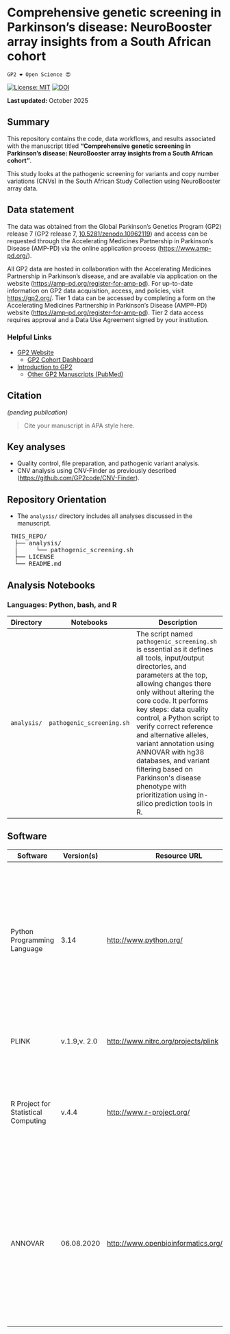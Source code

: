 # Comprehensive genetic screening in Parkinson’s disease: NeuroBooster array insights from a South African cohort

`GP2 ❤️ Open Science 😍`

[![License: MIT](https://img.shields.io/badge/License-MIT-yellow.svg)](https://opensource.org/licenses/MIT) [![DOI](https://zenodo.org/badge/DOI/nnnnn/zenodo.nnnnn.svg)](https://doi.org/nnnnn/zenodo.nnnnn)

**Last updated:** October 2025

## Summary

This repository contains the code, data workflows, and results associated with the manuscript titled **“Comprehensive genetic screening in Parkinson’s disease: NeuroBooster array insights from a South African cohort”**.

This study looks at the pathogenic screening for variants and copy number variations (CNVs) in the South African Study Collection using NeuroBooster array data. 

## Data statement
The data was obtained from the Global Parkinson’s Genetics Program (GP2) release 7 (GP2 release 7, [10.5281/zenodo.10962119](https://doi.org/10.5281/zenodo.10962119)) and access can be requested through the Accelerating Medicines Partnership in Parkinson’s Disease (AMP-PD) via the online application process (https://www.amp-pd.org/).

All GP2 data are hosted in collaboration with the Accelerating Medicines Partnership in Parkinson’s disease, and are available via application on the website (https://amp-pd.org/register-for-amp-pd). For up-to-date information on GP2 data acquisition, access, and policies, visit https://gp2.org/. Tier 1 data can be accessed by completing a form on the Accelerating Medicines Partnership in Parkinson’s Disease (AMP®-PD) website (https://amp-pd.org/register-for-amp-pd). Tier 2 data access requires approval and a Data Use Agreement signed by your institution.

### Helpful Links

- [GP2 Website](https://gp2.org/)
  - [GP2 Cohort Dashboard](https://gp2.org/cohort-dashboard-advanced/)
- [Introduction to GP2](https://movementdisorders.onlinelibrary.wiley.com/doi/10.1002/mds.28494)
  - [Other GP2 Manuscripts (PubMed)](https://pubmed.ncbi.nlm.nih.gov/?term=%22global+parkinson%27s+genetics+program%22)

## Citation
*(pending publication)*
> Cite your manuscript in APA style here.

## Key analyses
* Quality control, file preparation, and pathogenic variant analysis.  
* CNV analysis using CNV-Finder as previously described (https://github.com/GP2code/CNV-Finder). 

## Repository Orientation
- The `analysis/` directory includes all analyses discussed in the manuscript.

<pre> THIS_REPO/ 
  ├── analysis/ 
  |     └── pathogenic_screening.sh
  ├── LICENSE
  └── README.md 
</pre>

## Analysis Notebooks
### Languages: Python, bash, and R
| Directory | Notebooks   | Description | 
|-----------|----------------|--------|
|`analysis/`| `pathogenic_screening.sh`         | The script named ```pathogenic_screening.sh``` is essential as it defines all tools, input/output directories, and parameters at the top, allowing changes there only without altering the core code. It performs key steps: data quality control, a Python script to verify correct reference and alternative alleles, variant annotation using ANNOVAR with hg38 databases, and variant filtering based on Parkinson's disease phenotype with prioritization using in-silico prediction tools in R.|



## Software
| **Software** | **Version(s)** | **Resource URL** | **RRID** | **Notes** |
|--------------|----------------|------------------|----------|-----------|
|Python Programming Language|3.14|http://www.python.org/|RRID:SCR_008394|The Python script resolves any leftover reference and alternative allele issues since PLINK can sometimes incorrectly swap these alleles when switching between pfile and bfile|
|PLINK|v.1.9,v. 2.0|http://www.nitrc.org/projects/plink|RRID:SCR_001757|Used for quality control and file preparation.|
|R Project for Statistical Computing|v.4.4|http://www.r-project.org/|RRID:SCR_001905|R was used to filter variants based on PD phenotypes and then prioritize them using in-silico prediction tools.|
|ANNOVAR|06.08.2020|http://www.openbioinformatics.org/annovar/|RRID:SCR_012821|The process of adding information about a variant or a gene to allow for the interpretation process. The more information available, the better equipped we are to interpret the potential impact of a variant.|
